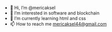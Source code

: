 - 👋 Hi, I’m @mericaksel
- 👀 I’m interested in software and blockchain 
- 🌱 I’m currently learning html and css
- 📫 How to reach me mericaksel44@gmail.com
 <!---💞️ I’m looking to collaborate on ...--->
<!---
mericaksel/mericaksel is a ✨ special ✨ repository because its `README.md` (this file) appears on your GitHub profile.
You can click the Preview link to take a look at your changes.
--->
